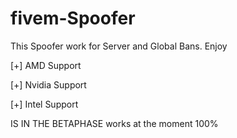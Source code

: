 # fivem-Spoofer
This Spoofer work for Server and Global Bans. Enjoy 

[+] AMD Support

[+] Nvidia Support

[+] Intel Support

IS IN THE BETAPHASE works at the moment 100%
